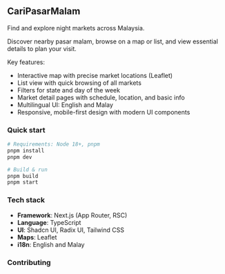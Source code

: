 ## CariPasarMalam

Find and explore night markets across Malaysia. 

Discover nearby pasar malam, browse on a map or list, and view essential details to plan your visit.

Key features:

- Interactive map with precise market locations (Leaflet)
- List view with quick browsing of all markets
- Filters for state and day of the week
- Market detail pages with schedule, location, and basic info
- Multilingual UI: English and Malay
- Responsive, mobile-first design with modern UI components

### Quick start

```bash
# Requirements: Node 18+, pnpm
pnpm install
pnpm dev

# Build & run
pnpm build
pnpm start
```

### Tech stack

- **Framework**: Next.js (App Router, RSC)
- **Language**: TypeScript
- **UI**: Shadcn UI, Radix UI, Tailwind CSS
- **Maps**: Leaflet
- **i18n**: English and Malay

### Contributing




